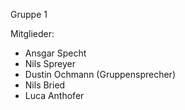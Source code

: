 Gruppe 1

Mitglieder:
* Ansgar Specht
* Nils Spreyer
* Dustin Ochmann (Gruppensprecher)
* Nils Bried
* Luca Anthofer
